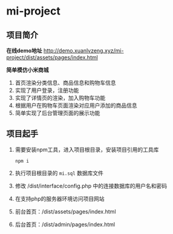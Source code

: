 # mi-project
## 项目简介
**在线demo地址** http://demo.xuanlvzeng.xyz/mi-project/dist/assets/pages/index.html

**简单模仿小米商城**
1. 首页渲染分类信息、商品信息和购物车信息
2. 实现了用户登录，注册功能
3. 实现了详情页的渲染，加入购物车功能
4. 根据用户在购物车页面渲染对应用户添加的商品信息
5. 简单实现了后台管理页面的展示功能
## 项目起手
1. 需要安装npm工具，进入项目根目录，安装项目引用的工具库

    ```shell
    npm i
    ```
2. 执行项目根目录的 `mi.sql` 数据库文件
3. 修改 /dist/interface/config.php 中的连接数据库的用户名和密码
4. 在支持php的服务器环境访问项目网站
5. 前台首页：/dist/assets/pages/index.html
6. 后台首页：/dist/admin/pages/index.html
